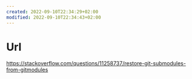 ```yaml
---
created: 2022-09-10T22:34:29+02:00
modified: 2022-09-10T22:34:43+02:00
---
```


# Url

https://stackoverflow.com/questions/11258737/restore-git-submodules-from-gitmodules
